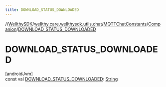 ```yaml
---
title: DOWNLOAD_STATUS_DOWNLOADED
---
```

//[WellthySDK](../../../../index.html)/[wellthy.care.wellthysdk.utils.chat](../../index.html)/[MQTTChatConstants](../index.html)/[Companion](index.html)/[DOWNLOAD_STATUS_DOWNLOADED](-d-o-w-n-l-o-a-d_-s-t-a-t-u-s_-d-o-w-n-l-o-a-d-e-d.html)



# DOWNLOAD_STATUS_DOWNLOADED



[androidJvm]\
const val [DOWNLOAD_STATUS_DOWNLOADED](-d-o-w-n-l-o-a-d_-s-t-a-t-u-s_-d-o-w-n-l-o-a-d-e-d.html): [String](https://kotlinlang.org/api/latest/jvm/stdlib/kotlin/-string/index.html)




